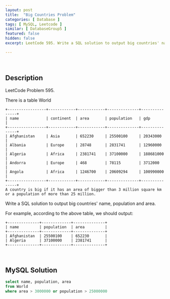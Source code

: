 ```yaml
---
layout: post
title:  "Big Countries Problem"
categories: [ Database ]
tags: [ MySQL, Leetcode ]
similar: [ DatabaseGroup5 ]
featured: false
hidden: false
excerpt: LeetCode 595. Write a SQL solution to output big countries' name, population and area.

---
```


<br />

## Description

LeetCode Problem 595. 

There is a table World

```
+-----------------+------------+------------+--------------+---------------+
| name            | continent  | area       | population   | gdp           |
+-----------------+------------+------------+--------------+---------------+
| Afghanistan     | Asia       | 652230     | 25500100     | 20343000      |
| Albania         | Europe     | 28748      | 2831741      | 12960000      |
| Algeria         | Africa     | 2381741    | 37100000     | 188681000     |
| Andorra         | Europe     | 468        | 78115        | 3712000       |
| Angola          | Africa     | 1246700    | 20609294     | 100990000     |
+-----------------+------------+------------+--------------+---------------+
A country is big if it has an area of bigger than 3 million square km or a population of more than 25 million.
```

Write a SQL solution to output big countries' name, population and area.

For example, according to the above table, we should output:

```
+--------------+-------------+--------------+
| name         | population  | area         |
+--------------+-------------+--------------+
| Afghanistan  | 25500100    | 652230       |
| Algeria      | 37100000    | 2381741      |
+--------------+-------------+--------------+
```

<br />

## MySQL Solution


```sql
select name, population, area
from World
where area > 3000000 or population > 25000000
```
